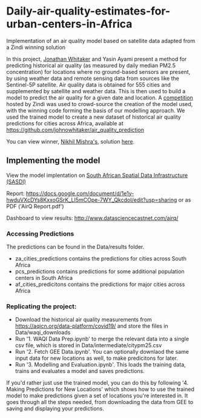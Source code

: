 # Daily-air-quality-estimates-for-urban-centers-in-Africa
Implementation of an air quality model based on satellite data adapted from a Zindi winning solution

In this project, [Jonathan Whitaker](https://github.com/johnowhitaker) and Yasin Ayami present a method for predicting historical air quality (as measured by daily median PM2.5 concentration) for locations where no ground-based sensors are present, by using weather data and remote sensing data from sources like the Sentinel-5P satellite. Air quality data is obtained for 555 cities and supplemented by satellite and weather data. This is then used to build a model to predict the air quality for a given date and location. A [competition](https://zindi.africa/hackathons/urban-air-pollution-challenge) hosted by Zindi was used to crowd-source the creation of the model used, with the winning code forming the basis of our modelling approach. We used the trained model to create a new dataset of historical air quality predictions for
cities across Africa, available at ​ https://github.com/johnowhitaker/air_quality_prediction

You can view winner, [Nikhil Mishra's](https://github.com/nikhilmishradevelop), solution [here](https://github.com/nikhilmishradevelop/zindi-winning-solutions/tree/master/Urban%20Air%20Pollution%20Challenge%20by%20%23ZindiWeekendz).

## Implementing the model
View the model implentation on [South African Spatial Data Infrastructure (SASDI)](http://www.sasdi.net/metaview.aspx?uuid=deff781ad8d65537edb600e24e4ef7d3) 

Report: https://docs.google.com/document/d/1e1y-hwduVXcDYs8KxxoGSrK_LI5mCOpe-7WY_QkcdoI/edit?usp=sharing or as PDF ('AirQ Report.pdf')

Dashboard to view results: http://www.datasciencecastnet.com/airq/

### Accessing Predictions

The predictions can be found in the Data/results folder.
- za_cities_predictions contains the predictions for cities across South Africa
- pcs_predictions contains predictions for some additional population centers in South Africa
- af_cities_predicitons contains the predictions for major cities across Africa

### Replicating the project:

- Download the historical air quality measurements from https://aqicn.org/data-platform/covid19/ and store the files in Data/waqi_downloads 
- Run '1. WAQI Data Prep.ipynb' to merge the relevant data into a single csv file, which is stored in Data/intermediate/citypm25.csv
- Run '2. Fetch GEE Data.ipynb'. You can optionally downlaod the same input data for new locations as well, to make predicitons for later.
- Run '3. Modelling and Evaluation.ipynb'. This loads the training data, trains and evaluates a model and saves predictions.

If you'd rather just use the trained model, you can do this by following '4. Making Predictions for New Locations' which shows how to use the trained model to make predictions given a set of locations you're interested in. It goes through all the steps needed, from downloading the data from GEE to saving and displaying your predictions.
